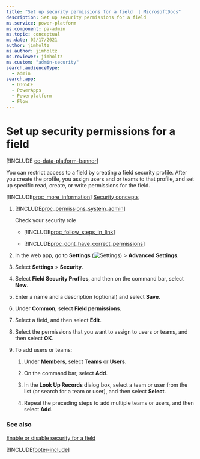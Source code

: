 ```yaml
---
title: "Set up security permissions for a field  | MicrosoftDocs"
description: Set up security permissions for a field
ms.service: power-platform
ms.component: pa-admin
ms.topic: conceptual
ms.date: 02/17/2021
author: jimholtz
ms.author: jimholtz
ms.reviewer: jimholtz
ms.custom: "admin-security"
search.audienceType: 
  - admin
search.app:
  - D365CE
  - PowerApps
  - Powerplatform
  - Flow
---
```

# Set up security permissions for a field 

<!-- legacy procedure -->

[!INCLUDE [cc-data-platform-banner](../includes/cc-data-platform-banner.md)]

You can restrict access to a field by creating a field security profile. After you create the profile, you assign users and or teams to that profile, and set up specific read, create, or write permissions for the field.  
  
 [!INCLUDE[proc_more_information](../includes/proc-more-information.md)] [Security concepts](wp-security-cds.md)  
  
1. [!INCLUDE[proc_permissions_system_admin](../includes/proc-permissions-system-admin.md)]  
  
    Check your security role  
  
   - [!INCLUDE[proc_follow_steps_in_link](../includes/proc-follow-steps-in-link.md)]  
  
   - [!INCLUDE[proc_dont_have_correct_permissions](../includes/proc-dont-have-correct-permissions.md)]  
  
2. In the web app, go to **Settings** (![Settings](media/settings-gear-icon.png "Settings")) > **Advanced Settings**.

3. Select **Settings** > **Security**.
  
4. Select **Field Security Profiles**, and then on the command bar, select **New**.  
  
5. Enter a name and a description (optional) and select **Save**.  
  
6. Under **Common**, select **Field permissions**.  
  
7. Select a field, and then select **Edit**.  
  
8. Select the permissions that you want to assign to users or teams, and then select **OK**.  
  
9. To add users or teams:  
  
   1.  Under **Members**, select **Teams** or **Users**.  
  
   2.  On the command bar, select **Add**.  
  
   3.  In the **Look Up Records** dialog box, select a team or user from the list (or search for a team or user), and then select **Select**.  
  
   4.  Repeat the preceding steps to add multiple teams or users, and then select **Add**.  
  
### See also  
 [Enable or disable security for a field](../admin/enable-disable-security-field.md)


[!INCLUDE[footer-include](../includes/footer-banner.md)]